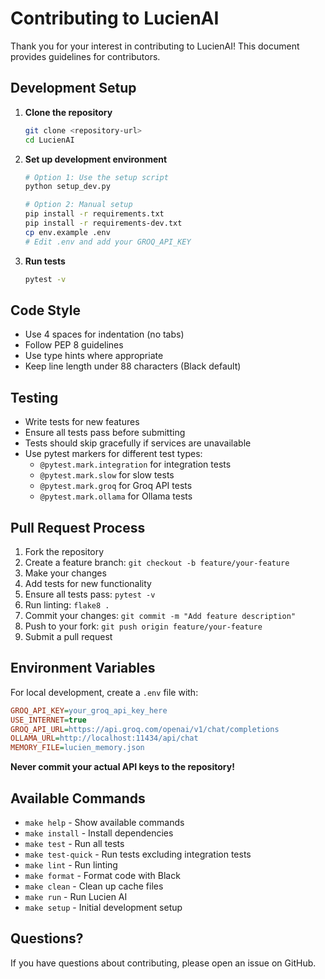 # Contributing to LucienAI

Thank you for your interest in contributing to LucienAI! This document provides guidelines for contributors.

## Development Setup

1. **Clone the repository**
   ```bash
   git clone <repository-url>
   cd LucienAI
   ```

2. **Set up development environment**
   ```bash
   # Option 1: Use the setup script
   python setup_dev.py
   
   # Option 2: Manual setup
   pip install -r requirements.txt
   pip install -r requirements-dev.txt
   cp env.example .env
   # Edit .env and add your GROQ_API_KEY
   ```

3. **Run tests**
   ```bash
   pytest -v
   ```

## Code Style

- Use 4 spaces for indentation (no tabs)
- Follow PEP 8 guidelines
- Use type hints where appropriate
- Keep line length under 88 characters (Black default)

## Testing

- Write tests for new features
- Ensure all tests pass before submitting
- Tests should skip gracefully if services are unavailable
- Use pytest markers for different test types:
  - `@pytest.mark.integration` for integration tests
  - `@pytest.mark.slow` for slow tests
  - `@pytest.mark.groq` for Groq API tests
  - `@pytest.mark.ollama` for Ollama tests

## Pull Request Process

1. Fork the repository
2. Create a feature branch: `git checkout -b feature/your-feature`
3. Make your changes
4. Add tests for new functionality
5. Ensure all tests pass: `pytest -v`
6. Run linting: `flake8 .`
7. Commit your changes: `git commit -m "Add feature description"`
8. Push to your fork: `git push origin feature/your-feature`
9. Submit a pull request

## Environment Variables

For local development, create a `.env` file with:

```ini
GROQ_API_KEY=your_groq_api_key_here
USE_INTERNET=true
GROQ_API_URL=https://api.groq.com/openai/v1/chat/completions
OLLAMA_URL=http://localhost:11434/api/chat
MEMORY_FILE=lucien_memory.json
```

**Never commit your actual API keys to the repository!**

## Available Commands

- `make help` - Show available commands
- `make install` - Install dependencies
- `make test` - Run all tests
- `make test-quick` - Run tests excluding integration tests
- `make lint` - Run linting
- `make format` - Format code with Black
- `make clean` - Clean up cache files
- `make run` - Run Lucien AI
- `make setup` - Initial development setup

## Questions?

If you have questions about contributing, please open an issue on GitHub.

